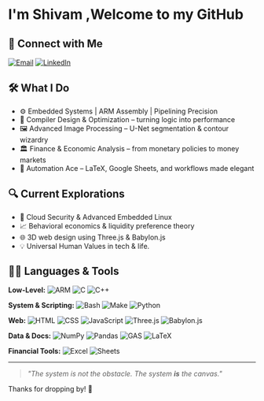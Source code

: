 #                  I'm Shivam ,Welcome to my GitHub
## 🤝 Connect with Me

[![Email](https://img.shields.io/badge/Email-Drop%20a%20line-blue?style=flat&logo=gmail)](mailto:shivampandeyxi26@gmail.com)
[![LinkedIn](https://img.shields.io/badge/LinkedIn-Connect-blue?style=flat&logo=linkedin)](https://www.linkedin.com/in/shivmpandey/)

## 🛠️ What I Do

- ⚙️ Embedded Systems | ARM Assembly | Pipelining Precision  
- 🧠 Compiler Design & Optimization – turning logic into performance  
- 🖼️ Advanced Image Processing – U-Net segmentation & contour wizardry  
- 🏛️ Finance & Economic Analysis – from monetary policies to money markets  
- 📄 Automation Ace – LaTeX, Google Sheets, and workflows made elegant

## 🔍 Current Explorations

- 🔐 Cloud Security & Advanced Embedded Linux  
- 📈 Behavioral economics & liquidity preference theory  
- 🌐 3D web design using Three.js & Babylon.js  
- 💡 Universal Human Values in tech & life.

## 🧑‍💻 Languages & Tools

**Low-Level:** ![ARM](https://img.shields.io/badge/ARM-Assembly-informational?logo=arm) ![C](https://img.shields.io/badge/C-blue?logo=c) ![C++](https://img.shields.io/badge/C++-blueviolet?logo=cpp)

**System & Scripting:** ![Bash](https://img.shields.io/badge/Bash-black?logo=gnu-bash) ![Make](https://img.shields.io/badge/Make-darkgreen) ![Python](https://img.shields.io/badge/Python-yellow?logo=python)

**Web:** ![HTML](https://img.shields.io/badge/HTML-orange?logo=html5) ![CSS](https://img.shields.io/badge/CSS-blue?logo=css3) ![JavaScript](https://img.shields.io/badge/JS-yellow?logo=javascript) ![Three.js](https://img.shields.io/badge/Three.js-grey) ![Babylon.js](https://img.shields.io/badge/Babylon.js-red)

**Data & Docs:** ![NumPy](https://img.shields.io/badge/NumPy-blue?logo=numpy) ![Pandas](https://img.shields.io/badge/Pandas-darkblue?logo=pandas) ![GAS](https://img.shields.io/badge/GAS-lightgrey?logo=google) ![LaTeX](https://img.shields.io/badge/LaTeX-blueviolet)

**Financial Tools:** ![Excel](https://img.shields.io/badge/Excel-green?logo=microsoft-excel) ![Sheets](https://img.shields.io/badge/Sheets-brightgreen?logo=googlesheets)


---

> _"The system is not the obstacle. The system **is** the canvas."_

Thanks for dropping by! 🚀
